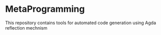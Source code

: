 # MetaProgramming
This repository contains tools for automated code generation using Agda reflection mechnism
